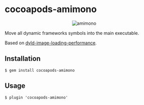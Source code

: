 # cocoapods-amimono

<p align="center">
  <img src="https://dl.dropboxusercontent.com/u/12352209/GitHub/amimono.gif" alt="amimono"/>
</p>

Move all dynamic frameworks symbols into the main executable.

Based on [dyld-image-loading-performance](https://github.com/stepanhruda/dyld-image-loading-performance).

## Installation

    $ gem install cocoapods-amimono

## Usage

    $ plugin 'cocoapods-amimono'
